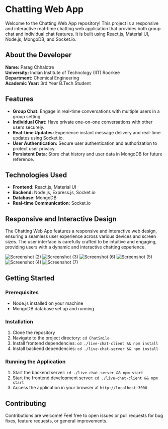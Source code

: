 # Chatting Web App

Welcome to the Chatting Web App repository! This project is a responsive and interactive real-time chatting web application that provides both group chat and individual chat features. It is built using React.js, Material UI, Node.js, MongoDB, and Socket.io.

## About the Developer

**Name:** Parag Chhalotre  
**University:** Indian Institute of Technology (IIT) Roorkee  
**Department:** Chemical Engineering  
**Academic Year:** 3rd Year B.Tech Student

## Features

- **Group Chat:** Engage in real-time conversations with multiple users in a group setting.
- **Individual Chat:** Have private one-on-one conversations with other users securely.
- **Real-time Updates:** Experience instant message delivery and real-time updates using Socket.io.
- **User Authentication:** Secure user authentication and authorization to protect user privacy.
- **Persistent Data:** Store chat history and user data in MongoDB for future reference.

## Technologies Used

- **Frontend:** React.js, Material UI
- **Backend:** Node.js, Express.js, Socket.io
- **Database:** MongoDB
- **Real-time Communication:** Socket.io

## Responsive and Interactive Design

The Chatting Web App features a responsive and interactive web design, ensuring a seamless user experience across various devices and screen sizes. The user interface is carefully crafted to be intuitive and engaging, providing users with a dynamic and interactive chatting experience.

![Screenshot (2)](https://github.com/Parag123ch/ChatSmile/assets/123282697/380ad6a1-aad7-48cf-9115-5a6f4da524da)
![Screenshot (3)](https://github.com/Parag123ch/ChatSmile/assets/123282697/ea9b4d0d-24be-4df3-b707-4da5e4f8c264)
![Screenshot (6)](https://github.com/Parag123ch/ChatSmile/assets/123282697/7b17575e-14d4-490e-9fea-70fdbc55092b)
![Screenshot (5)](https://github.com/Parag123ch/ChatSmile/assets/123282697/3b8c4254-ec7f-4635-8865-9e4f3824bf20)
![Screenshot (4)](https://github.com/Parag123ch/ChatSmile/assets/123282697/d91c4835-e66e-4a57-a1fd-5054f3fa733b)
![Screenshot (7)](https://github.com/Parag123ch/ChatSmile/assets/123282697/2b89d539-5467-4208-9b11-76bc1e581977)



## Getting Started

### Prerequisites

- Node.js installed on your machine
- MongoDB database set up and running

### Installation

1. Clone the repository
2. Navigate to the project directory: `cd ChatSmile`
3. Install frontend dependencies: `cd ./live-chat-client && npm install`
4. Install backend dependencies: `cd ./live-chat-server && npm install`


### Running the Application

1. Start the backend server: `cd ./live-chat-server && npm start`
2. Start the frontend development server: `cd ./live-chat-client && npm start`
3. Access the application in your browser at `http://localhost:3000`

## Contributing

Contributions are welcome! Feel free to open issues or pull requests for bug fixes, feature requests, or general improvements.
